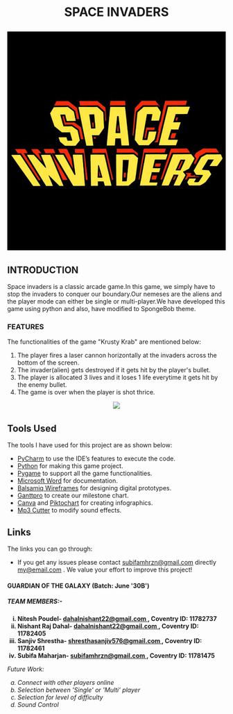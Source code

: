<strong> <h1><p align="center"> SPACE INVADERS </h1></strong>
<p align = "center"><img src="https://github.com/nishantdahal7/Space_Invaders_Project/blob/master/Space%20Invaders%20Logo.jpg" >
  <br>
<h2>INTRODUCTION</h2>
Space invaders is a classic arcade game.In this game, we simply have to stop the invaders to conquer our boundary.Our nemeses are the aliens and the player mode can either be single or multi-player.We have developed this game using python and also, have modified to SpongeBob theme.
<h3>FEATURES</h3>
The functionalities of the game "Krusty Krab" are mentioned below:
<ol>    
  <li> The player fires a laser cannon horizontally at the invaders across the bottom of the screen.
    <li> The invader(alien) gets destroyed if it gets hit by the player's bullet.
      <li> The player is allocated 3 lives and it loses 1 life everytime it gets hit by the enemy bullet.
        <li> The game is over when the player is shot thrice.
         </ol>

  <p align = "center"><img src="https://media1.giphy.com/media/xULW8ivHYtd7emdIR2/giphy.gif?cid=ecf05e47mks0wy11wdx5ik34oikrvoqzukoiw2nf4m4fx6rc&rid=giphy.gif&ct=g" width="600"> 
  
## Tools Used
The tools I have used for this project are as shown below:
- [PyCharm](https://www.jetbrains.com/pycharm/) to use the IDE’s features to execute the code.
- [Python](https://www.python.org/) for making this game project.
- [Pygame](https://www.pygame.org/wiki/GettingStarted) to support all the game functionalities.
- [Microsoft Word](https://microsoft-word.en.softonic.com/) for documentation. 
- [Balsamiq Wireframes](https://balsamiq.com/wireframes/) for designing digital prototypes. 
- [Ganttpro](https://ganttpro.com/) to create our milestone chart.
- [Canva](https://www.canva.com/) and [Piktochart](https://piktochart.com/) for creating infographics.
- [Mp3 Cutter](https://mp3cut.net/) to modify sound effects.
  
 ## Links
The links you can go through:
  - If you get any issues please contact subifamhrzn@gmail.com directly
    my@email.com . We value your effort to improve this project!

 <strong><h4> GUARDIAN OF THE GALAXY (Batch: June '30B')</h4>
 <h5> TEAM MEMBERS:-</h5>
    <ol type = i start=1>
    <li>Nitesh Poudel- <a href="mailto: dahalnishant22@gmail.com">dahalnishant22@gmail.com </a>, Coventry ID: 11782737<br>
    <li>Nishant Raj Dahal- <a href="mailto: dahalnishant22@gmail.com">dahalnishant22@gmail.com </a>, Coventry ID: 11782405<br>
    <li>Sanjiv Shrestha- <a href="mailto: shresthasanjiv576@gmail.com">shresthasanjiv576@gmail.com </a>, Coventry ID: 11782461<br>
    <li>Subifa Maharjan- <a href="mailto: subifamhrzn@gmail.com">subifamhrzn@gmail.com </a>, Coventry ID: 11781475<br>
    </ol></strong>

  
<i>Future Work:
  <ol type= a start=1>
    <li>Connect with other players online
    <li>Selection between 'Single' or 'Multi' player
    <li>Selection for level of difficulty
    <li>Sound Control
    </ol></i>
